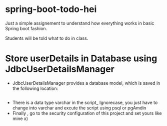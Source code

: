 # spring-boot-todo-hei
Just a simple assignement to understand how everything works in basic Spring boot fashion.

Students will be told what to do in class. 

# Store userDetails in Database using JdbcUserDetailsManager

- JdbcUserDetailsManager provides a database model, which is saved in the following location:
	``` org/springframework/security/core/userdetails/jdbc/users.ddl
- There is a data type varchar in the script_ Ignorecase, you just have to change into varchar and excute the script using psql or pgAmdin
- Finally , go to the security configuration of this project and set yours like mine x)
	``` src\main\java\com\example\springsecuritydemo\security
